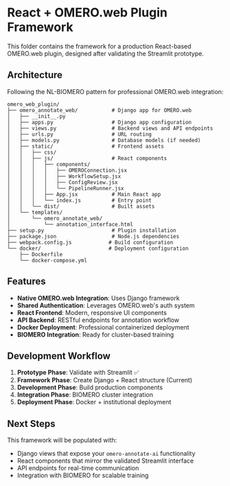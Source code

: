 # React + OMERO.web Plugin Framework

This folder contains the framework for a production React-based OMERO.web plugin, designed after validating the Streamlit prototype.

## Architecture

Following the NL-BIOMERO pattern for professional OMERO.web integration:

```
omero_web_plugin/
├── omero_annotate_web/           # Django app for OMERO.web
│   ├── __init__.py
│   ├── apps.py                   # Django app configuration
│   ├── views.py                  # Backend views and API endpoints
│   ├── urls.py                   # URL routing
│   ├── models.py                 # Database models (if needed)
│   ├── static/                   # Frontend assets
│   │   ├── css/
│   │   ├── js/                   # React components
│   │   │   ├── components/
│   │   │   │   ├── OMEROConnection.jsx
│   │   │   │   ├── WorkflowSetup.jsx
│   │   │   │   ├── ConfigReview.jsx
│   │   │   │   └── PipelineRunner.jsx
│   │   │   ├── App.jsx           # Main React app
│   │   │   └── index.js          # Entry point
│   │   └── dist/                 # Built assets
│   └── templates/
│       └── omero_annotate_web/
│           └── annotation_interface.html
├── setup.py                      # Plugin installation
├── package.json                  # Node.js dependencies
├── webpack.config.js            # Build configuration
└── docker/                      # Deployment configuration
    ├── Dockerfile
    └── docker-compose.yml
```

## Features

- **Native OMERO.web Integration**: Uses Django framework
- **Shared Authentication**: Leverages OMERO.web's auth system
- **React Frontend**: Modern, responsive UI components
- **API Backend**: RESTful endpoints for annotation workflow
- **Docker Deployment**: Professional containerized deployment
- **BIOMERO Integration**: Ready for cluster-based training

## Development Workflow

1. **Prototype Phase**: Validate with Streamlit ✅
2. **Framework Phase**: Create Django + React structure (Current)
3. **Development Phase**: Build production components
4. **Integration Phase**: BIOMERO cluster integration
5. **Deployment Phase**: Docker + institutional deployment

## Next Steps

This framework will be populated with:
- Django views that expose your `omero-annotate-ai` functionality
- React components that mirror the validated Streamlit interface
- API endpoints for real-time communication
- Integration with BIOMERO for scalable training